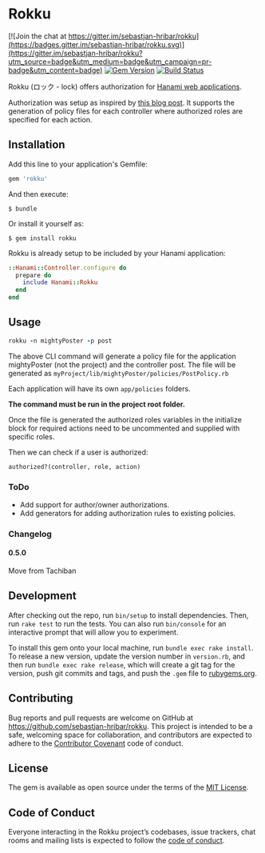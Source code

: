 # Rokku

[![Join the chat at https://gitter.im/sebastjan-hribar/rokku](https://badges.gitter.im/sebastjan-hribar/rokku.svg)](https://gitter.im/sebastjan-hribar/rokku?utm_source=badge&utm_medium=badge&utm_campaign=pr-badge&utm_content=badge) [![Gem Version](https://badge.fury.io/rb/rokku.svg)](https://badge.fury.io/rb/rokku) [![Build Status](https://travis-ci.org/sebastjan-hribar/rokku.svg?branch=master)](https://travis-ci.org/sebastjan-hribar/rokku)

Rokku (ロック - lock) offers authorization for [Hanami web applications](http://hanamirb.org/).

Authorization was setup as inspired by [this blog post](http://billpatrianakos.me/blog/2013/10/22/authorize-users-based-on-roles-and-permissions-without-a-gem/). It supports the generation of policy files for each controller where authorized roles are specified for each action.


## Installation

 Add this line to your application's Gemfile:

```ruby
gem 'rokku'
```

And then execute:

    $ bundle

Or install it yourself as:

    $ gem install rokku


Rokku is already setup to be included by your Hanami application:

```ruby
::Hanami::Controller.configure do
  prepare do
    include Hanami::Rokku
  end
end
```

## Usage

```ruby
rokku -n mightyPoster -p post
```
The above CLI command will generate a policy file for the application mightyPoster (not the project) and the controller post. The file will be generated as `myProject/lib/mightyPoster/policies/PostPolicy.rb`

Each application will have its own `app/policies` folders.

**The command must be run in the project root folder.**

Once the file is generated the authorized roles variables in the initialize block for required actions need to be uncommented and supplied with specific roles.

Then we can check if a user is authorized:

```ruby
authorized?(controller, role, action)
```


### ToDo

- Add support for author/owner authorizations.
- Add generators for adding authorization rules to existing policies.


### Changelog

#### 0.5.0

Move from Tachiban


## Development

After checking out the repo, run `bin/setup` to install dependencies. Then, run `rake test` to run the tests. You can also run `bin/console` for an interactive prompt that will allow you to experiment.

To install this gem onto your local machine, run `bundle exec rake install`. To release a new version, update the version number in `version.rb`, and then run `bundle exec rake release`, which will create a git tag for the version, push git commits and tags, and push the `.gem` file to [rubygems.org](https://rubygems.org).

## Contributing

Bug reports and pull requests are welcome on GitHub at https://github.com/sebastjan-hribar/rokku. This project is intended to be a safe, welcoming space for collaboration, and contributors are expected to adhere to the [Contributor Covenant](http://contributor-covenant.org) code of conduct.

## License

The gem is available as open source under the terms of the [MIT License](https://opensource.org/licenses/MIT).

## Code of Conduct

Everyone interacting in the Rokku project’s codebases, issue trackers, chat rooms and mailing lists is expected to follow the [code of conduct](https://github.com/sebastjan-hribar/rokku/blob/master/CODE_OF_CONDUCT.md).
